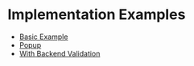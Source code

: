 # Implementation Examples

- [Basic Example](basic/index.html)
- [Popup](popup/index.html)
- [With Backend Validation](backend/index.php)